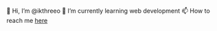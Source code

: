 👋 Hi, I’m @ikthreeo
🌱 I’m currently learning web development
📫 How to reach me [here](mailto:git@ieshaan.com)
